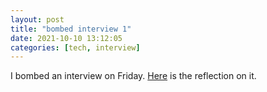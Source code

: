 ```yaml
---
layout: post
title: "bombed interview 1"
date: 2021-10-10 13:12:05
categories: [tech, interview]
---
```


I bombed an interview on Friday. [Here](https://github.com/VietThan/LeetCodeSolutions/tree/master/Saks) is the reflection on it.